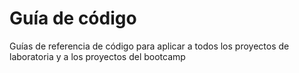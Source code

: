 # Guía de código
Guías de referencia de código para aplicar a todos los proyectos de laboratoria y a los proyectos del bootcamp